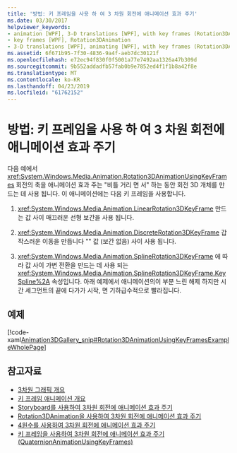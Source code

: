 ```yaml
---
title: '방법: 키 프레임을 사용 하 여 3 차원 회전에 애니메이션 효과 주기'
ms.date: 03/30/2017
helpviewer_keywords:
- animation [WPF], 3-D translations [WPF], with key frames (Rotation3DAnimation)
- key frames [WPF], Rotation3DAnimation
- 3-D translations [WPF], animating [WPF], with key frames (Rotation3DAnimation)
ms.assetid: 6f671b95-7f30-4836-9a4f-aeb7dc30121f
ms.openlocfilehash: e72ec94f830f0f5001a77e7492aa1326a47b309d
ms.sourcegitcommit: 9b552addadfb57fab0b9e7852ed4f1f1b8a42f8e
ms.translationtype: MT
ms.contentlocale: ko-KR
ms.lasthandoff: 04/23/2019
ms.locfileid: "61762152"
---
```

# <a name="how-to-animate-a-3-d-rotation-using-key-frames"></a>방법: 키 프레임을 사용 하 여 3 차원 회전에 애니메이션 효과 주기
다음 예에서 <xref:System.Windows.Media.Animation.Rotation3DAnimationUsingKeyFrames> 회전의 축을 애니메이션 효과 주는 "비틀 거리 면 서" 하는 동안 회전 3D 개체를 만드는 데 사용 됩니다. 이 애니메이션에는 다음 키 프레임을 사용합니다.  
  
1. <xref:System.Windows.Media.Animation.LinearRotation3DKeyFrame> 만드는 값 사이 매끄러운 선형 보간을 사용 됩니다.  
  
2. <xref:System.Windows.Media.Animation.DiscreteRotation3DKeyFrame> 갑작스러운 이동을 만듭니다 "" 값 (보간 없음) 사이 사용 됩니다.  
  
3. <xref:System.Windows.Media.Animation.SplineRotation3DKeyFrame> 에 따라 값 사이 가변 전환을 만드는 데 사용 되는 <xref:System.Windows.Media.Animation.SplineRotation3DKeyFrame.KeySpline%2A> 속성입니다. 아래 예제에서 애니메이션의이 부분 느린 해제 하지만 시간 세그먼트의 끝에 다가가 시작, 면 기하급수적으로 빨라집니다.  
  
## <a name="example"></a>예제  
 [!code-xaml[Animation3DGallery_snip#Rotation3DAnimationUsingKeyFramesExampleWholePage](~/samples/snippets/csharp/VS_Snippets_Wpf/Animation3DGallery_snip/CS/Rotation3DAnimationUsingKeyFramesExample.xaml#rotation3danimationusingkeyframesexamplewholepage)]  
  
## <a name="see-also"></a>참고자료

- [3차원 그래픽 개요](3-d-graphics-overview.md)
- [키 프레임 애니메이션 개요](key-frame-animations-overview.md)
- [Storyboard를 사용하여 3차원 회전에 애니메이션 효과 주기](how-to-animate-a-3-d-rotation-using-storyboards.md)
- [Rotation3DAnimation을 사용하여 3차원 회전에 애니메이션 효과 주기](how-to-animate-a-3-d-rotation-using-rotation3danimation.md)
- [4원수를 사용하여 3차원 회전에 애니메이션 효과 주기](how-to-animate-a-3-d-rotation-using-quaternions.md)
- [키 프레임을 사용하여 3차원 회전에 애니메이션 효과 주기(QuaternionAnimationUsingKeyFrames)](animate-a-3-d-rotation-quaternionanimationusingkeyframes.md)
